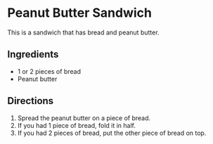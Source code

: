 # Peanut Butter Sandwich

This is a sandwich that has bread and peanut butter.

## Ingredients 

- 1 or 2 pieces of bread
- Peanut butter

## Directions

1. Spread the peanut butter on a piece of bread.
2. If you had 1 piece of bread, fold it in half.
3. If you had 2 pieces of bread, put the other piece of bread on top.